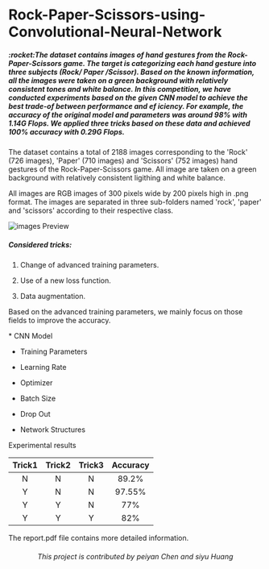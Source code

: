 # Rock-Paper-Scissors-using-Convolutional-Neural-Network
<h5 align = "left"> :rocket:The dataset contains images of hand gestures from the Rock-Paper-Scissors game. The target is categorizing each hand gesture into three subjects (Rock/ Paper /Scissor). Based on the known information, all the images were taken on a green background with relatively consistent tones and white balance. In this competition, we have conducted experiments based on the given CNN model to achieve the best trade-of between performance and ef iciency. For example, the accuracy of the original model and parameters was around 98% with 1.14G Flops. We applied three tricks based on these data and achieved 100% accuracy with 0.29G Flops.</h5>

<p> The dataset contains a total of 2188 images corresponding to the 'Rock' (726 images), 'Paper' (710 images) and 'Scissors' (752 images) hand gestures of the Rock-Paper-Scissors game. All image are taken on a green background with relatively consistent ligithing and white balance.

All images are RGB images of 300 pixels wide by 200 pixels high in .png format. The images are separated in three sub-folders named 'rock', 'paper' and 'scissors' according to their respective class.</p>

![images Preview](https://github.com/yyywkhd/Rock-Paper-Scissors-using-Convolutional-Neural-Network-/blob/main/asset/images/Readme_1.png)

<h5> Considered tricks: </h5>

1. Change of advanced training parameters.

2. Use of a new loss function.

3. Data augmentation.
   
<p> Based on the advanced training parameters, we mainly focus on those fields to improve the accuracy.</p>
* CNN Model

* Training Parameters

* Learning Rate

* Optimizer

* Batch Size

* Drop Out

* Network Structures

<p>Experimental results</p>

|Trick1|Trick2|Trick3|Accuracy|
|  :----:  | :----:  |  :----:  | :----:  |
|N|N|N|89.2% |
|   Y  |   N  |	  N	 |97.55%|
|   Y  |   Y  |	  N	 |  77% |
|   Y  |   Y  |	  Y	 |  82% |

<p>The report.pdf file contains more detailed information.</p>

<h6 align = "center">This project is contributed by peiyan Chen and siyu Huang</h6>
